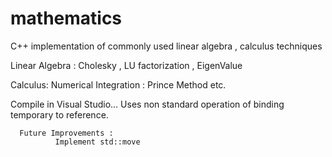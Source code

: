 # mathematics
C++ implementation of commonly used linear algebra , calculus techniques

Linear Algebra : 
       Cholesky , LU factorization , EigenValue 
       

Calculus: 
      Numerical Integration : Prince Method etc. 
      
Compile in Visual Studio... Uses non standard operation of binding temporary to reference. 
      
      Future Improvements :
              Implement std::move

